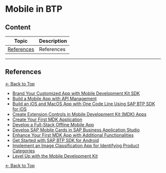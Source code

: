 # Mobile in BTP 



## Content

|Topic| Description|
|-----|-----|
| [References](#References) | References |






------

## References

[<- Back to Top](#Content)

- [Brand Your Customized App with Mobile Development Kit SDK](https://developers.sap.com/mission.mobile-dev-kit-brand.html)
- [Build a Mobile App with API Management](https://developers.sap.com/mission.apim-mobile-app.html)
- [Build an iOS and MacOS App with One Code Line Using SAP BTP SDK for iOS](https://developers.sap.com/mission.sdk-ios-one-code-line.html)
- [Create Extension Controls in Mobile Development Kit (MDK) Apps](https://developers.sap.com/mission.mobile-dev-kit-controls.html)
- [Create Your First MDK Application](https://developers.sap.com/mission.mobile-dev-kit-get-started.html)
- [Develop a Full-Stack Offline Mobile App](https://developers.sap.com/mission.mbt-offline-app.html)
- [Develop SAP Mobile Cards in SAP Business Application Studio](https://developers.sap.com/mission.mobile-cards-develop.html)
- [Enhance Your First MDK App with Additional Functionalities](https://developers.sap.com/mission.mobile-dev-kit-enhance.html)
- [Get Started with SAP BTP SDK for Android](https://developers.sap.com/mission.sdk-android-get-started.html)
- [Implement an Image Classification App for Identifying Product Categories](https://developers.sap.com/mission.sdk-ios-image-classifier.html)
- [Level Up with the Mobile Development Kit](https://developers.sap.com/mission.mobile-dev-kit-level-up.html)


[<- Back to Top](#Content)
